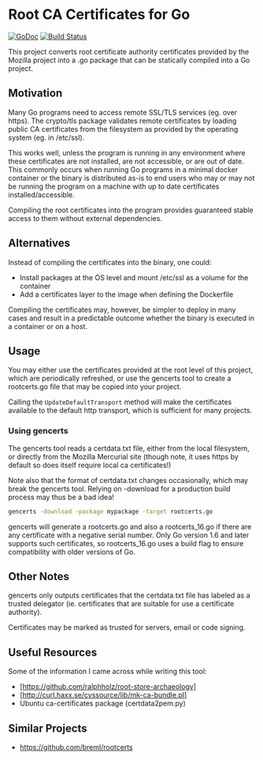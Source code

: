 # Root CA Certificates for Go

[![GoDoc](https://godoc.org/github.com/gwatts/rootcerts?status.svg)](https://godoc.org/github.com/gwatts/rootcerts)
[![Build Status](https://travis-ci.org/gwatts/rootcerts.svg?branch=master)](https://travis-ci.org/gwatts/rootcerts)

This project converts root certificate authority certificates provided by the
Mozilla project into a .go package that can be statically compiled into a Go
project.

## Motivation

Many Go programs need to access remote SSL/TLS services (eg. over https).
The crypto/tls package validates remote certificates by loading public CA
certificates from the filesystem as provided by the operating system
(eg. in /etc/ssl).

This works well, unless the program is running in any environment where these
certificates are not installed, are not accessible, or are out of date.  This
commonly occurs when running Go programs in a minimal docker container or the 
binary is distributed as-is to end users who may or may not be running the program
on a machine with up to date certificates installed/accessible.

Compiling the root certificates into the program provides guaranteed stable
access to them without external dependencies.

## Alternatives

Instead of compiling the certificates into the binary, one could:

* Install packages at the OS level and mount /etc/ssl as a volume for the
container
* Add a certificates layer to the image when defining the Dockerfile

Compiling the certificates may, however, be simpler to deploy in many cases and
result in a predictable outcome whether the binary is executed in a container
or on a host.

## Usage

You may either use the certificates provided at the root level of this project,
which are periodically refreshed, or use the gencerts tool to create a
rootcerts.go file that may be copied into your project.

Calling the `UpdateDefaultTransport` method will make the certificates available
to the default http transport, which is sufficient for many projects.

### Using gencerts

The gencerts tool reads a certdata.txt file, either from the local filesystem,
or directly from the Mozilla Mercurial site (though note, it uses https by
default so does itself require local ca certificates!)

Note also that the format of certdata.txt changes occasionally, which may break
the gencerts tool.  Relying on -download for a production build process may
thus be a bad idea!

```bash
gencerts -download -package mypackage -target rootcerts.go
```

gencerts will generate a rootcerts.go and also a rootcerts_16.go if there are 
any certificate with a negative serial number.  Only Go version 1.6 and later
supports such certificates, so rootcerts_16.go uses a build flag to ensure
compatibility with older versions of Go.

## Other Notes

gencerts only outputs certificates that the certdata.txt file has labeled as
a trusted delegator (ie. certificates that are suitable for use a certificate
authority).

Certificates may be marked as trusted for servers, email or code signing.

## Useful Resources

Some of the information I came across while writing this tool:

* [https://github.com/ralphholz/root-store-archaeology]
* [http://curl.haxx.se/cvssource/lib/mk-ca-bundle.pl]
* Ubuntu ca-certificates package (certdata2pem.py)

## Similar Projects

* https://github.com/breml/rootcerts
